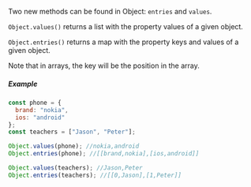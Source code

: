 Two new methods can be found in Object: `entries` and `values`.

`Object.values()` returns a list with the property values of a given object.

`Object.entries()` returns a map with the property keys and values of a given object.

Note that in arrays, the key will be the position in the array.

##### Example

```javascript
const phone = {
  brand: "nokia",
  ios: "android"
};
const teachers = ["Jason", "Peter"];

Object.values(phone); //nokia,android
Object.entries(phone); //[[brand,nokia],[ios,android]]

Object.values(teachers); //Jason,Peter
Object.entries(teachers); //[[0,Jason],[1,Peter]]
```
